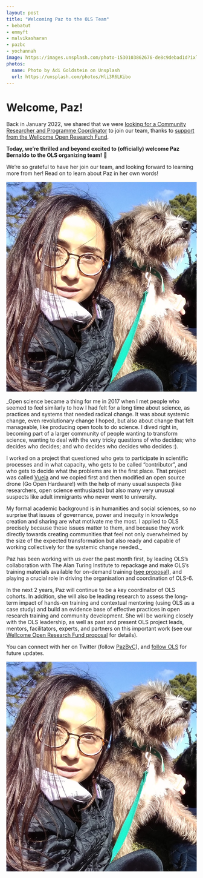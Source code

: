 ```yaml
---
layout: post
title: "Welcoming Paz to the OLS Team"
- bebatut
- emmyft
- malvikasharan
- pazbc
- yochannah
image: https://images.unsplash.com/photo-1530103862676-de8c9debad1d?ixlib=rb-1.2.1&ixid=MnwxMjA3fDB8MHxwaG90by1yZWxhdGVkfDl8fHxlbnwwfHx8fA%3D%3D&auto=format&fit=crop&w=900&q=60
photos:
  name: Photo by Adi Goldstein on Unsplash
  url: https://unsplash.com/photos/Hli3R6LKibo
---
```


# Welcome, Paz!

Back in January 2022, we shared that we were [looking for a Community Researcher and Programme Coordinator](https://openlifesci.org/posts/2022/02/18/ols-is-hiring/) to join our team, thanks to [support from the Wellcome Open Research Fund](https://openlifesci.org/posts/2021/12/21/wt-open-research-fund/).

__Today, we’re thrilled and beyond excited to (officially) welcome Paz Bernaldo to the OLS organizing team!__ :raised_hands:

We’re so grateful to have her join our team, and looking forward to learning more from her! Read on to learn about Paz in her own words!

![Paz is a woman from Chile. She has long black hair. She is wearing a black winter jacket and a pair of rimmed glasses, and holding her pet, a furry dog who seems to be enjoying sunlight](../images/2022-08-paz.jpg)

_Open science became a thing for me in 2017 when I met people who seemed to feel similarly to how I had felt for a long time about science, as practices and systems that needed radical change. It was about systemic change, even revolutionary change I hoped, but also about change that felt manageable, like producing open tools to do science. I dived right in, becoming part of a larger community of people wanting to transform science, wanting to deal with the very tricky questions of who decides; who decides who decides; and who decides who decides who decides :).

I worked on a project that questioned who gets to participate in scientific processes and in what capacity, who gets to be called “contributor”, and who gets to decide what the problems are in the first place. That project was called [Vuela](https://vuela.cc/) and we copied first and then modified an open source drone (Go Open Hardware!) with the help of many usual suspects (like researchers, open science enthusiasts) but also many very unusual suspects like adult immigrants who never went to university.

My formal academic background is in humanities and social sciences, so no surprise that issues of governance, power and inequity in knowledge creation and sharing are what motivate me the most. I applied to OLS precisely because these issues matter to them, and because they work directly towards creating communities that feel not only overwhelmed by the size of the expected transformation but also ready and capable of working collectively for the systemic change needed._

Paz has been working with us over the past month first, by leading OLS’s collaboration with The Alan Turing Institute to repackage and make OLS’s training materials available for on-demand training ([see proposal](https://zenodo.org/record/6974060)), and playing a crucial role in driving the organisation and coordination of OLS-6.

In the next 2 years, Paz will continue to be a key coordinator of OLS cohorts. In addition, she will also be leading research to assess the long-term impact of hands-on training and contextual mentoring (using OLS as a case study) and build an evidence base of effective practices in open research training and community development. She will be working closely with the OLS leadership, as well as past and present OLS project leads, mentors, facilitators, experts, and partners on this important work (see our [Wellcome Open Research Fund proposal](https://zenodo.org/record/5267934) for details).

You can connect with her on Twitter (follow [PazByC](https://twitter.com/PazByC)), and [follow OLS](https://twitter.com/openlifesci) for future updates.

![Paz is connecting dots in her mind, mimicking a meme reference to one of the most famous scenes of It's Always Sunny In Philadelphia in which the character Charlie goes on a conspiratorial rant about how he believes a person named "Pepe Silvia" does not exist.](../images/2022-08-paz.jpg)
